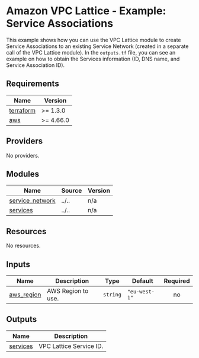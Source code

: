 <!-- BEGIN_TF_DOCS -->
# Amazon VPC Lattice - Example: Service Associations

This example shows how you can use the VPC Lattice module to create Service Associations to an existing Service Network (created in a separate call of the VPC Lattice module). In the `outputs.tf` file, you can see an example on how to obtain the Services information (ID, DNS name, and Service Association ID).

## Requirements

| Name | Version |
|------|---------|
| <a name="requirement_terraform"></a> [terraform](#requirement\_terraform) | >= 1.3.0 |
| <a name="requirement_aws"></a> [aws](#requirement\_aws) | >= 4.66.0 |

## Providers

No providers.

## Modules

| Name | Source | Version |
|------|--------|---------|
| <a name="module_service_network"></a> [service\_network](#module\_service\_network) | ../.. | n/a |
| <a name="module_services"></a> [services](#module\_services) | ../.. | n/a |

## Resources

No resources.

## Inputs

| Name | Description | Type | Default | Required |
|------|-------------|------|---------|:--------:|
| <a name="input_aws_region"></a> [aws\_region](#input\_aws\_region) | AWS Region to use. | `string` | `"eu-west-1"` | no |

## Outputs

| Name | Description |
|------|-------------|
| <a name="output_services"></a> [services](#output\_services) | VPC Lattice Service ID. |
<!-- END_TF_DOCS -->